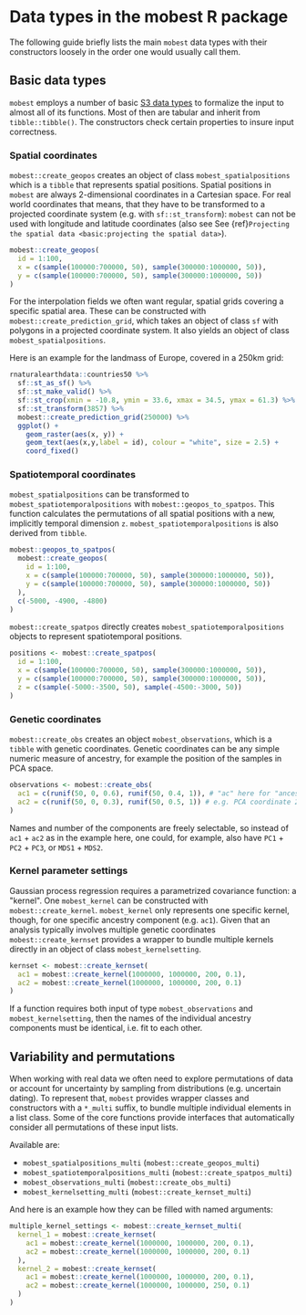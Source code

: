 # Data types in the mobest R package

The following guide briefly lists the main `mobest` data types with their constructors loosely in the order one would usually call them.

## Basic data types

`mobest` employs a number of basic [S3 data types](http://adv-r.had.co.nz/S3.html) to formalize the input to almost all of its functions. Most of then are tabular and inherit from `tibble::tibble()`. The constructors check certain properties to insure input correctness.

### Spatial coordinates

`mobest::create_geopos` creates an object of class `mobest_spatialpositions` which is a `tibble` that represents spatial positions. Spatial positions in `mobest` are always 2-dimensional coordinates in a Cartesian space. For real world coordinates that means, that they have to be transformed to a projected coordinate system (e.g. with `sf::st_transform`): `mobest` can not be used with longitude and latitude coordinates (also see See {ref}`Projecting the spatial data <basic:projecting the spatial data>`).

```r
mobest::create_geopos(
  id = 1:100,
  x = c(sample(100000:700000, 50), sample(300000:1000000, 50)),
  y = c(sample(100000:700000, 50), sample(300000:1000000, 50))
)
```

For the interpolation fields we often want regular, spatial grids covering a specific spatial area. These can be constructed with `mobest::create_prediction_grid`, which takes an object of class `sf` with polygons in a projected coordinate system. It also yields an object of class `mobest_spatialpositions`.

Here is an example for the landmass of Europe, covered in a 250km grid:

```r
rnaturalearthdata::countries50 %>%
  sf::st_as_sf() %>%
  sf::st_make_valid() %>%
  sf::st_crop(xmin = -10.8, ymin = 33.6, xmax = 34.5, ymax = 61.3) %>%
  sf::st_transform(3857) %>%
  mobest::create_prediction_grid(250000) %>%
  ggplot() +
    geom_raster(aes(x, y)) +
    geom_text(aes(x,y,label = id), colour = "white", size = 2.5) +
    coord_fixed()
```

### Spatiotemporal coordinates

`mobest_spatialpositions` can be transformed to `mobest_spatiotemporalpositions` with `mobest::geopos_to_spatpos`. This function calculates the permutations of all spatial positions with a new, implicitly temporal dimension `z`. `mobest_spatiotemporalpositions` is also derived from `tibble`.

```r
mobest::geopos_to_spatpos(
  mobest::create_geopos(
    id = 1:100,
    x = c(sample(100000:700000, 50), sample(300000:1000000, 50)),
    y = c(sample(100000:700000, 50), sample(300000:1000000, 50))
  ),
  c(-5000, -4900, -4800)
)
```

`mobest::create_spatpos` directly creates `mobest_spatiotemporalpositions` objects to represent spatiotemporal positions.

```r
positions <- mobest::create_spatpos(
  id = 1:100,
  x = c(sample(100000:700000, 50), sample(300000:1000000, 50)),
  y = c(sample(100000:700000, 50), sample(300000:1000000, 50)),
  z = c(sample(-5000:-3500, 50), sample(-4500:-3000, 50))
)
```

### Genetic coordinates

`mobest::create_obs` creates an object `mobest_observations`, which is a `tibble` with genetic coordinates. Genetic coordinates can be any simple numeric measure of ancestry, for example the position of the samples in PCA space.

```r
observations <- mobest::create_obs(
  ac1 = c(runif(50, 0, 0.6), runif(50, 0.4, 1)), # "ac" here for "ancestry component", e.g. PCA coordinate 1
  ac2 = c(runif(50, 0, 0.3), runif(50, 0.5, 1)) # e.g. PCA coordinate 2
)
```

Names and number of the components are freely selectable, so instead of `ac1` + `ac2` as in the example here, one could, for example, also have `PC1` + `PC2` + `PC3`, or `MDS1` + `MDS2`.

### Kernel parameter settings

Gaussian process regression requires a parametrized covariance function: a "kernel". One `mobest_kernel` can be constructed with `mobest::create_kernel`. `mobest_kernel` only represents one specific kernel, though, for one specific ancestry component (e.g. `ac1`). Given that an analysis typically involves multiple genetic coordinates `mobest::create_kernset` provides a wrapper to bundle multiple kernels directly in an object of class `mobest_kernelsetting`.

```r
kernset <- mobest::create_kernset(
  ac1 = mobest::create_kernel(1000000, 1000000, 200, 0.1),
  ac2 = mobest::create_kernel(1000000, 1000000, 200, 0.1)
)
```

If a function requires both input of type `mobest_observations` and `mobest_kernelsetting`, then the names of the individual ancestry components must be identical, i.e. fit to each other.

## Variability and permutations

When working with real data we often need to explore permutations of data or account for uncertainty by sampling from distributions (e.g. uncertain dating). To represent that, `mobest` provides wrapper classes and constructors with a `*_multi` suffix, to bundle multiple individual elements in a list class. Some of the core functions provide interfaces that automatically consider all permutations of these input lists.

Available are:

- `mobest_spatialpositions_multi` (`mobest::create_geopos_multi`)
- `mobest_spatiotemporalpositions_multi` (`mobest::create_spatpos_multi`)
- `mobest_observations_multi` (`mobest::create_obs_multi`)
- `mobest_kernelsetting_multi` (`mobest::create_kernset_multi`)

And here is an example how they can be filled with named arguments:

```r
multiple_kernel_settings <- mobest::create_kernset_multi(
  kernel_1 = mobest::create_kernset(
    ac1 = mobest::create_kernel(1000000, 1000000, 200, 0.1),
    ac2 = mobest::create_kernel(1000000, 1000000, 200, 0.1)
  ),
  kernel_2 = mobest::create_kernset(
    ac1 = mobest::create_kernel(1000000, 1000000, 200, 0.1),
    ac2 = mobest::create_kernel(1000000, 1000000, 250, 0.1)
  )
)
```
